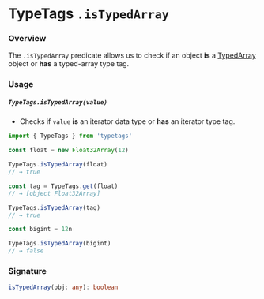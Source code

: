 # TypeTags `.isTypedArray`

### Overview

The `.isTypedArray` predicate allows us to check if an object **is** a [TypedArray](https://developer.mozilla.org/en-US/docs/Web/JavaScript/Reference/Global_Objects/TypedArray) object or **has** a typed-array type tag.

### Usage

##### `TypeTags.isTypedArray(value)`

- Checks if `value` **is** an iterator data type or **has** an iterator type tag.

```js
import { TypeTags } from 'typetags'

const float = new Float32Array(12)

TypeTags.isTypedArray(float)
// → true

const tag = TypeTags.get(float)
// → [object Float32Array]

TypeTags.isTypedArray(tag)
// → true

const bigint = 12n

TypeTags.isTypedArray(bigint)
// → false
```

### Signature

```ts
isTypedArray(obj: any): boolean
```
